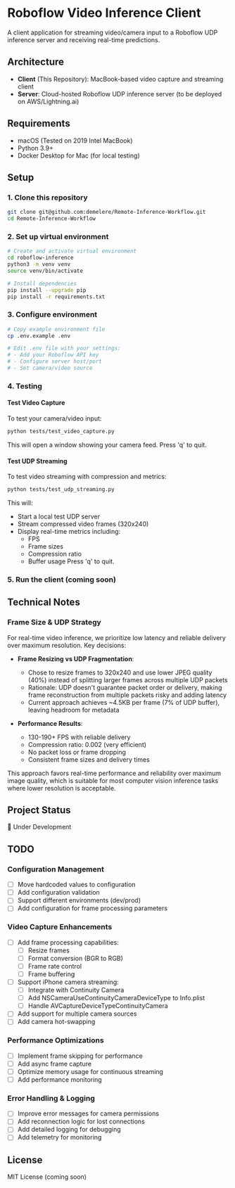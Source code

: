 # Roboflow Video Inference Client

A client application for streaming video/camera input to a Roboflow UDP inference server and receiving real-time predictions.

## Architecture
- **Client** (This Repository): MacBook-based video capture and streaming client
- **Server**: Cloud-hosted Roboflow UDP inference server (to be deployed on AWS/Lightning.ai)

## Requirements
- macOS (Tested on 2019 Intel MacBook)
- Python 3.9+
- Docker Desktop for Mac (for local testing)

## Setup

### 1. Clone this repository
```bash
git clone git@github.com:demelere/Remote-Inference-Workflow.git
cd Remote-Inference-Workflow
```

### 2. Set up virtual environment
```bash
# Create and activate virtual environment
cd roboflow-inference
python3 -m venv venv
source venv/bin/activate

# Install dependencies
pip install --upgrade pip
pip install -r requirements.txt
```

### 3. Configure environment
```bash
# Copy example environment file
cp .env.example .env

# Edit .env file with your settings:
# - Add your Roboflow API key
# - Configure server host/port
# - Set camera/video source
```

### 4. Testing

#### Test Video Capture
To test your camera/video input:
```bash
python tests/test_video_capture.py
```
This will open a window showing your camera feed. Press 'q' to quit.

#### Test UDP Streaming
To test video streaming with compression and metrics:
```bash
python tests/test_udp_streaming.py
```
This will:
- Start a local test UDP server
- Stream compressed video frames (320x240)
- Display real-time metrics including:
  - FPS
  - Frame sizes
  - Compression ratio
  - Buffer usage
Press 'q' to quit.

### 5. Run the client (coming soon)

## Technical Notes

### Frame Size & UDP Strategy
For real-time video inference, we prioritize low latency and reliable delivery over maximum resolution. Key decisions:

- **Frame Resizing vs UDP Fragmentation**: 
  - Chose to resize frames to 320x240 and use lower JPEG quality (40%) instead of splitting larger frames across multiple UDP packets
  - Rationale: UDP doesn't guarantee packet order or delivery, making frame reconstruction from multiple packets risky and adding latency
  - Current approach achieves ~4.5KB per frame (7% of UDP buffer), leaving headroom for metadata

- **Performance Results**:
  - 130-190+ FPS with reliable delivery
  - Compression ratio: 0.002 (very efficient)
  - No packet loss or frame dropping
  - Consistent frame sizes and delivery times

This approach favors real-time performance and reliability over maximum image quality, which is suitable for most computer vision inference tasks where lower resolution is acceptable.

## Project Status
🚧 Under Development

## TODO

### Configuration Management
- [ ] Move hardcoded values to configuration
- [ ] Add configuration validation
- [ ] Support different environments (dev/prod)
- [ ] Add configuration for frame processing parameters

### Video Capture Enhancements
- [ ] Add frame processing capabilities:
  - [ ] Resize frames
  - [ ] Format conversion (BGR to RGB)
  - [ ] Frame rate control
  - [ ] Frame buffering
- [ ] Support iPhone camera streaming:
  - [ ] Integrate with Continuity Camera
  - [ ] Add NSCameraUseContinuityCameraDeviceType to Info.plist
  - [ ] Handle AVCaptureDeviceTypeContinuityCamera
- [ ] Add support for multiple camera sources
- [ ] Add camera hot-swapping

### Performance Optimizations
- [ ] Implement frame skipping for performance
- [ ] Add async frame capture
- [ ] Optimize memory usage for continuous streaming
- [ ] Add performance monitoring

### Error Handling & Logging
- [ ] Improve error messages for camera permissions
- [ ] Add reconnection logic for lost connections
- [ ] Add detailed logging for debugging
- [ ] Add telemetry for monitoring

## License
MIT License (coming soon) 